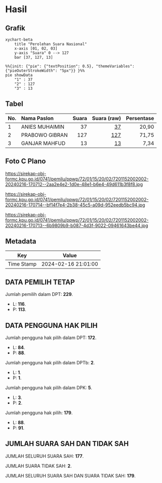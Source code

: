 # Hasil

## Grafik

```mermaid
xychart-beta
    title "Perolehan Suara Nasional"
    x-axis [01, 02, 03]
    y-axis "Suara" 0 --> 127
    bar [37, 127, 13]
```

```mermaid
%%{init: {"pie": {"textPosition": 0.5}, "themeVariables": {"pieOuterStrokeWidth": "5px"}} }%%
pie showData
    "1" : 37
    "2" : 127
    "3" : 13
```

## Tabel

| No. | Nama Paslon    | Suara | Suara (raw) | Persentase |
|:--- |:-------------- | -----:| -----------:| ----------:|
| 1   | ANIES MUHAIMIN | 37    | [37][p-1]   | 20,90      |
| 2   | PRABOWO GIBRAN | 127   | [127][p-2]  | 71,75      |
| 3   | GANJAR MAHFUD  | 13    | [13][p-3]   | 7,34       |


[p-1]: https://github.com/gigit-pemilu/pemilu-2024/blob/main/pilpres/hitung-suara/sub/72-sulawesi-tengah/sub/01-banggai/sub/15-batui-selatan/sub/2002-gori-gori/sub/002-tps/sub/paslon-1.txt
[p-2]: https://github.com/gigit-pemilu/pemilu-2024/blob/main/pilpres/hitung-suara/sub/72-sulawesi-tengah/sub/01-banggai/sub/15-batui-selatan/sub/2002-gori-gori/sub/002-tps/sub/paslon-2.txt
[p-3]: https://github.com/gigit-pemilu/pemilu-2024/blob/main/pilpres/hitung-suara/sub/72-sulawesi-tengah/sub/01-banggai/sub/15-batui-selatan/sub/2002-gori-gori/sub/002-tps/sub/paslon-3.txt

## Foto C Plano

https://sirekap-obj-formc.kpu.go.id/0741/pemilu/ppwp/72/01/15/20/02/7201152002002-20240216-170712--2aa2e4e2-1d0e-48e1-b6e4-49d611b3f8f8.jpg

https://sirekap-obj-formc.kpu.go.id/0741/pemilu/ppwp/72/01/15/20/02/7201152002002-20240216-170714--bf14f7e4-2b38-45c5-a09d-952eedb5bc94.jpg

https://sirekap-obj-formc.kpu.go.id/0741/pemilu/ppwp/72/01/15/20/02/7201152002002-20240216-170713--6b9809b9-b087-4d3f-9022-09461643be44.jpg


## Metadata

| Key        | Value               |
| ---------- | ------------------- |
| Time Stamp | 2024-02-16 21:01:00 |


## DATA PEMILIH TETAP

Jumlah pemilih dalam DPT: **229**.
 * L: **116**.
 * P: **113**.

## DATA PENGGUNA HAK PILIH

Jumlah pengguna hak pilih dalam DPT: **172**.
 * L: **84**.
 * P: **88**.

Jumlah pengguna hak pilih dalam DPTb: **2**.
 * L: **1**.
 * P: **1**.

Jumlah pengguna hak pilih dalam DPK: **5**.
 * L: **3**.
 * P: **2**.

Jumlah pengguna hak pilih: **179**.
 * L: **88**.
 * P: **91**.

## JUMLAH SUARA SAH DAN TIDAK SAH

JUMLAH SELURUH SUARA SAH: **177**.

JUMLAH SUARA TIDAK SAH: **2**.

JUMLAH SELURUH SUARA SAH DAN SUARA TIDAK SAH: **179**.


